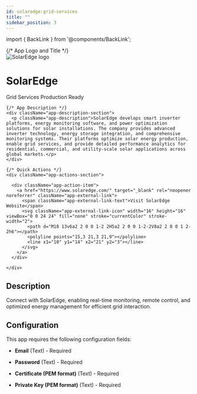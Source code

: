 ```yaml
---
id: solaredge:grid-services
title: ""
sidebar_position: 3
---
```


import { BackLink } from '@components/BackLink';

<BackLink to="/integrations/apps" label="Apps" />


<div className="app-hero-banner">
  <div className="app-hero-content">
    {/* App Logo and Title */}
    <div className="app-header-section">
      <div className="app-logo-container">
        <img
        src="https://device.cms.texture.energy/logo/SolarEdge%20Vector%20Icon.svg"
        alt="SolarEdge logo"
        className="app-logo"
      />
      </div>
      <div className="app-title-section">
        <h1 className="app-title">SolarEdge</h1>
        <div className="app-meta">
          <span className="app-category">Grid Services</span>
          <span className="status-tag status-tag--production">Production Ready</span>
        </div>
      </div>
    </div>

    {/* App Description */}
    <div className="app-description-section">
      <p className="app-description">SolarEdge develops smart inverter platforms, energy monitoring software, and power optimization solutions for solar installations. The company provides advanced inverter technology, energy storage integration, and comprehensive monitoring systems. Their platforms optimize solar energy production, enable grid services, and provide detailed performance analytics for residential, commercial, and utility-scale solar applications across global markets.</p>
    </div>

    {/* Quick Actions */}
    <div className="app-actions-section">

      <div className="app-action-item">
        <a href="https://www.solaredge.com/" target="_blank" rel="noopener noreferrer" className="app-external-link">
          <span className="app-external-link-text">Visit SolarEdge Website</span>
          <svg className="app-external-link-icon" width="16" height="16" viewBox="0 0 24 24" fill="none" stroke="currentColor" stroke-width="2">
            <path d="M18 13v6a2 2 0 0 1-2 2H5a2 2 0 0 1-2-2V8a2 2 0 0 1 2-2h6"></path>
            <polyline points="15,3 21,3 21,9"></polyline>
            <line x1="10" y1="14" x2="21" y2="3"></line>
          </svg>
        </a>
      </div>

    </div>
  </div>
</div>

<style jsx>{`
  .app-hero-banner {
    background: linear-gradient(135deg, #f8fcff 0%, #f1f5f9 100%);
    border: 1px solid #e2e8f0;
    border-radius: 16px;
    margin-bottom: 32px;
    overflow: hidden;
  }

  .app-hero-content {
    padding: 32px;
  }

  .app-header-section {
    display: flex;
    align-items: center;
    gap: 24px;
    margin-bottom: 24px;
  }

  .app-logo-container {
    flex-shrink: 0;
    width: 80px;
    height: 80px;
    background: #ffffff;
    border: 1px solid #e2e8f0;
    border-radius: 12px;
    display: flex;
    align-items: center;
    justify-content: center;
    box-shadow: 0 2px 4px 0 rgba(0, 0, 0, 0.05);
  }

  .app-logo {
    width: 100%;
    height: 100%;
    object-fit: contain;
    padding: 12px;
  }

  .app-logo-placeholder {
    width: 100%;
    height: 100%;
    background: linear-gradient(135deg, #f1f5f9 0%, #e2e8f0 100%);
    border-radius: 8px;
    display: flex;
    align-items: center;
    justify-content: center;
    font-size: 24px;
    font-weight: 600;
    color: #64748b;
  }

  .app-title-section {
    flex: 1;
  }

  .app-title {
    margin: 0 0 8px 0;
    font-size: 28px;
    font-weight: 700;
    color: #1e293b;
    line-height: 1.2;
  }

  .app-meta {
    display: flex;
    align-items: center;
    gap: 12px;
  }

  .app-category {
    background: #f1f5f9;
    color: #475569;
    padding: 6px 12px;
    border-radius: 6px;
    font-size: 11px;
    font-weight: 700;
    text-transform: uppercase;
    letter-spacing: 0.5px;
    border: 1px solid #cbd5e1;
  }

  .app-description-section {
    margin-bottom: 24px;
  }

  .app-description {
    margin: 0;
    font-size: 16px;
    line-height: 1.6;
    color: #475569;
  }

  .app-actions-section {
    display: flex;
    gap: 16px;
    flex-wrap: wrap;
  }

  .app-action-item {
    display: flex;
    align-items: center;
    gap: 8px;
    padding: 12px 16px;
    background: #ffffff;
    border: 1px solid #e2e8f0;
    border-radius: 8px;
    font-size: 14px;
  }

  .app-action-label {
    color: #64748b;
    font-weight: 500;
  }

  .app-action-value {
    color: #1e293b;
    font-weight: 600;
  }

  .app-external-link {
    display: flex;
    align-items: center;
    gap: 8px;
    color: #444ae1;
    text-decoration: none;
    font-weight: 600;
    transition: all 0.2s ease;
  }

  .app-external-link:hover {
    color: #3730a3;
    text-decoration: none;
  }

  .app-external-link-icon {
    transition: transform 0.2s ease;
  }

  .app-external-link:hover .app-external-link-icon {
    transform: translate(2px, -2px);
  }

  /* Mobile responsive */
  @media (max-width: var(--breakpoint-md)) {
    .app-hero-content {
      padding: 24px;
    }

    .app-header-section {
      flex-direction: column;
      text-align: center;
      gap: 16px;
    }

    .app-title {
      font-size: 24px;
    }

    .app-actions-section {
      flex-direction: column;
    }
  }

  /* Dark mode styles */
  [data-theme="dark"] .app-hero-banner {
    background: linear-gradient(135deg, #1e293b 0%, #0f172a 100%) !important;
    border-color: #334155 !important;
  }

  [data-theme="dark"] .app-logo-container {
    background: #ffffff !important;
    border-color: #475569 !important;
  }

  [data-theme="dark"] .app-title {
    color: #f8fafc !important;
  }

  [data-theme="dark"] .app-category {
    background: #334155 !important;
    color: #cbd5e1 !important;
    border-color: #475569 !important;
  }

  [data-theme="dark"] .app-description {
    color: #cbd5e1 !important;
  }

  [data-theme="dark"] .app-action-item {
    background: #1e293b !important;
    border-color: #475569 !important;
  }

  [data-theme="dark"] .app-action-label {
    color: #94a3b8 !important;
  }

  [data-theme="dark"] .app-action-value {
    color: #f1f5f9 !important;
  }

  [data-theme="dark"] .app-external-link {
    color: #818cf8 !important;
  }

  [data-theme="dark"] .app-external-link:hover {
    color: #a5b4fc !important;
  }

  [data-theme="dark"] .app-logo-placeholder {
    background: linear-gradient(135deg, #334155 0%, #475569 100%) !important;
    color: #cbd5e1 !important;
  }

  /* Hide TOC content but preserve layout space */
  .table-of-contents__link {
    visibility: hidden !important;
  }

  .table-of-contents__left-border {
    visibility: hidden !important;
  }

  /* Status tag styles */
  .status-tag {
    padding: 4px 8px;
    border-radius: 4px;
    font-size: 12px;
    font-weight: 500;
  }

  .status-tag--production {
    background-color: #ecfdf5;
    color: #065f46;
  }

  .status-tag--development {
    background-color: #fffbeb;
    color: #92400e;
  }

  .status-tag--planned {
    background-color: #f5f3ff;
    color: #5b21b6;
  }

  .status-tag--blocked {
    background-color: #fef2f2;
    color: #991b1b;
  }

  /* Dark mode status tag styles */
  [data-theme="dark"] .status-tag--production {
    background-color: #064e3b;
    color: #6ee7b7;
  }

  [data-theme="dark"] .status-tag--development {
    background-color: #78350f;
    color: #fbbf24;
  }

  [data-theme="dark"] .status-tag--planned {
    background-color: #4c1d95;
    color: #c4b5fd;
  }

  [data-theme="dark"] .status-tag--blocked {
    background-color: #7f1d1d;
    color: #fca5a5;
  }
`}</style>


## Description

Сonnect with SolarEdge, enabling real-time monitoring, remote control, and optimized energy management for efficient grid interaction.



## Configuration

This app requires the following configuration fields:


- **Email** (Text) - Required

- **Password** (Text) - Required

- **Certificate (PEM format)** (Text) - Required

- **Private Key (PEM format)** (Text) - Required
